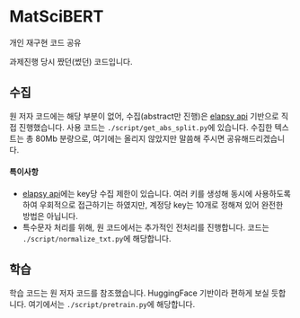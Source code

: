 # MatSciBERT
개인 재구현 코드 공유

과제진행 당시 짰던(썼던) 코드입니다. 

## 수집
원 저자 코드에는 해당 부분이 없어, 수집(abstract만 진행)은 [elapsy api](https://github.com/ElsevierDev/elsapy/blob/master/exampleProg.py) 기반으로 직접 진행했습니다. 사용 코드는 `./script/get_abs_split.py`에 있습니다. 수집한 텍스트는 총 80Mb 분량으로, 여기에는 올리지 않았지만 말씀해 주시면 공유해드리겠습니다.

#### 특이사항
- [elapsy api](https://github.com/ElsevierDev/elsapy/blob/master/exampleProg.py)에는 key당 수집 제한이 있습니다. 여러 키를 생성해 동시에 사용하도록 하여 우회적으로 접근하기는 하였지만, 계정당 key는 10개로 정해져 있어 완전한 방법은 아닙니다.
- 특수문자 처리를 위해, 원 코드에서는 추가적인 전처리를 진행합니다. 코드는 `./script/normalize_txt.py`에 해당합니다.

## 학습
학습 코드는 원 저자 코드를 참조했습니다. HuggingFace 기반이라 편하게 보실 듯합니다. 여기에서는 `./script/pretrain.py`에 해당합니다.
